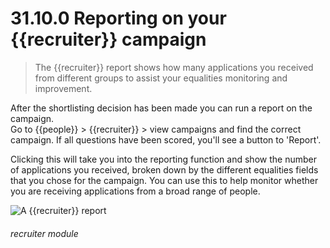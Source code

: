 # 31.10.0 Reporting on your {{recruiter}} campaign

> The {{recruiter}} report shows how many applications you received from different groups to assist your equalities monitoring and improvement.

After the shortlisting decision has been made you can run a report on the campaign.  
Go to {{people}} > {{recruiter}} > view campaigns and find the correct campaign.  If
all questions have been scored, you'll see a button to 'Report'.

Clicking this will take you into the reporting function and show the number of applications you received,
broken down by the different equalities fields that you chose for the campaign.  You can use this 
to help monitor whether you are receiving applications from a broad range of people.


![A {{recruiter}} report](31.9.0.png)


###### recruiter module